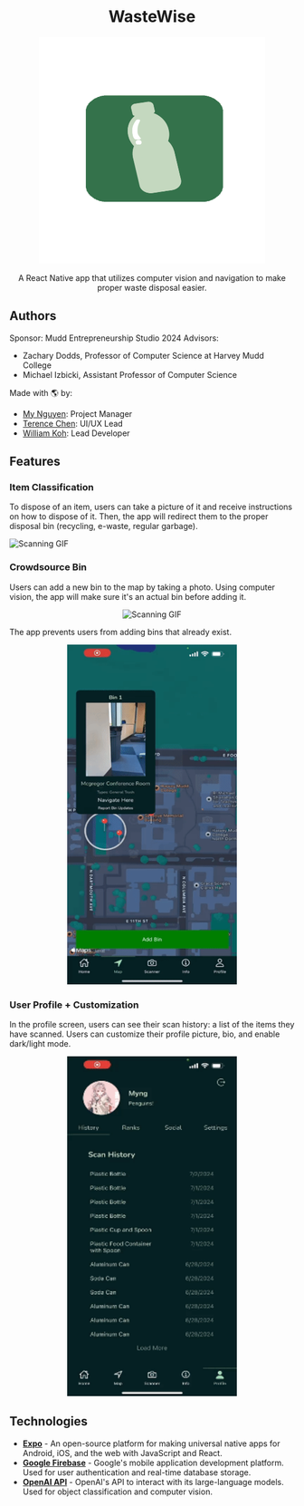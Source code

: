 <h1 align="center">WasteWise</h1>

<p align="center">
    <img src="assets/logo2.png" width="400" height="400" alt="Profile Picture">
</p>

<p align="center">
    A React Native app that utilizes computer vision and navigation to make proper waste disposal easier.
</p>


## Authors
Sponsor: Mudd Entrepreneurship Studio 2024 
Advisors: 
- Zachary Dodds, Professor of Computer Science at Harvey Mudd College
- Michael Izbicki, Assistant Professor of Computer Science

Made with 🌎 by:
* [My Nguyen](https://mynguyen.vercel.app/): Project Manager
* [Terence Chen](https://github.com/TCHEN621130): UI/UX Lead
* [William Koh](https://kohdingjourney.netlify.app/): Lead Developer

## Features

### Item Classification
To dispose of an item, users can take a picture of it and receive instructions on how to dispose of it. Then, the app will redirect them to the proper disposal bin (recycling, e-waste, regular garbage).

<img src="/assets/gifs/scanning.gif" alt="Scanning GIF" width="300" height="600">


### Crowdsource Bin
Users can add a new bin to the map by taking a photo. Using computer vision, the app will make sure it's an actual bin before adding it.

<p align="center">
    <img src="/assets/gifs/addBin.gif" alt="Scanning GIF" width="300" height="600">

</p>



The app prevents users from adding bins that already exist. 

<p align="center">
    <img src="/assets/gifs/binExists.gif" alt="Scanning GIF" width="300" height="600">
</p>

### User Profile + Customization
In the profile screen, users can see their scan history: a list of the items they have scanned. Users can customize their profile picture, bio, and enable dark/light mode. 

<p align="center">
    <img src="/assets/gifs/profilepic.gif" alt="Scanning GIF" width="300" height="600">
</p>




## Technologies
- <b><a href="https://expo.dev/" target="_blank">Expo</a></b> - An open-source platform for making universal native apps for Android, iOS, and the web with JavaScript and React. 
- <b><a href="https://firebase.google.com/" target="_blank">Google Firebase</a></b> - Google's mobile application development platform. Used for user authentication and real-time database storage.
- <b><a href="https://platform.openai.com/docs/overview" target="_blank">OpenAI API</a></b> - OpenAI's API to interact with its large-language models. Used for object classification and computer vision.
